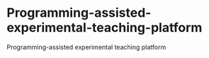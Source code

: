 # Programming-assisted-experimental-teaching-platform
Programming-assisted experimental teaching platform
